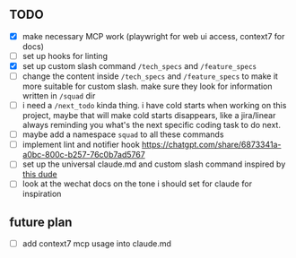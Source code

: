 ## TODO
- [x] make necessary MCP work (playwright for web ui access, context7 for docs)
- [ ] set up hooks for linting
- [x] set up custom slash command `/tech_specs` and `/feature_specs`
- [ ] change the content inside `/tech_specs` and `/feature_specs` to make it more suitable for custom slash. make sure they look for information written in `/squad` dir
- [ ] i need a `/next_todo` kinda thing. i have cold starts when working on this project, maybe that will make cold starts disappears, like a jira/linear always reminding you what's the next specific coding task to do next.
- [ ] maybe add a namespace `squad` to all these commands
- [ ] implement lint and notifier hook https://chatgpt.com/share/6873341a-a0bc-800c-b257-76c0b7ad5767
- [ ] set up the universal claude.md and custom slash command inspired by [this dude](https://github.com/Veraticus/nix-config/tree/main/home-manager/claude-code)
- [ ] look at the wechat docs on the tone i should set for claude for inspiration

## future plan

- [ ] add context7 mcp usage into claude.md
